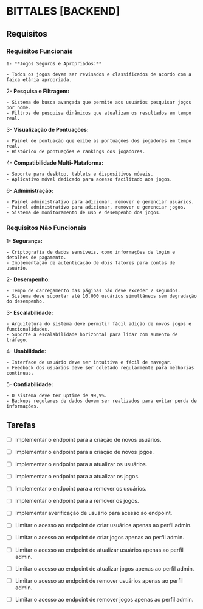# BITTALES [BACKEND]

## Requisitos

### Requisitos Funcionais

    1- **Jogos Seguros e Apropriados:**
 
    - Todos os jogos devem ser revisados e classificados de acordo com a faixa etária apropriada.
 
2- **Pesquisa e Filtragem:**
 
    - Sistema de busca avançada que permite aos usuários pesquisar jogos por nome.
    - Filtros de pesquisa dinâmicos que atualizam os resultados em tempo real.
 
3- **Visualização de Pontuações:**
 
    - Painel de pontuação que exibe as pontuações dos jogadores em tempo real.
    - Histórico de pontuações e rankings dos jogadores.
 
 
4- **Compatibilidade Multi-Plataforma:**
 
    - Suporte para desktop, tablets e dispositivos móveis.
    - Aplicativo móvel dedicado para acesso facilitado aos jogos.
 
6- **Administração:**
    
    - Painel administrativo para adicionar, remover e gerenciar usuários.
    - Painel administrativo para adicionar, remover e gerenciar jogos.
    - Sistema de monitoramento de uso e desempenho dos jogos.


### Requisitos Não Funcionais

1- **Segurança:**
 
    - Criptografia de dados sensíveis, como informações de login e detalhes de pagamento.
    - Implementação de autenticação de dois fatores para contas de usuário.
 
2- **Desempenho:**
 
    - Tempo de carregamento das páginas não deve exceder 2 segundos.
    - Sistema deve suportar até 10.000 usuários simultâneos sem degradação do desempenho.
 
3- **Escalabilidade:**
 
    - Arquitetura do sistema deve permitir fácil adição de novos jogos e funcionalidades.
    - Suporte a escalabilidade horizontal para lidar com aumento de tráfego.
 
4- **Usabilidade:**
 
    - Interface de usuário deve ser intuitiva e fácil de navegar.
    - Feedback dos usuários deve ser coletado regularmente para melhorias contínuas.
 
5- **Confiabilidade:**
 
    - O sistema deve ter uptime de 99,9%.
    - Backups regulares de dados devem ser realizados para evitar perda de informações.


## Tarefas

- [ ] Implementar o endpoint para a criação de novos usuários.
- [ ] Implementar o endpoint para a criação de novos jogos.
- [ ] Implementar o endpoint para a atualizar os usuários.
- [ ] Implementar o endpoint para a atualizar os jogos.
- [ ] Implementar o endpoint para a remover os usuários.
- [ ] Implementar o endpoint para a remover os jogos.

- [ ] Implementar averificação de usuário para acesso ao endpoint.

- [ ] Limitar o acesso ao endpoint de criar usuários apenas ao perfil admin.
- [ ] Limitar o acesso ao endpoint de criar jogos apenas ao perfil admin.
- [ ] Limitar o acesso ao endpoint de atualizar usuários apenas ao perfil admin.
- [ ] Limitar o acesso ao endpoint de atualizar jogos apenas ao perfil admin.
- [ ] Limitar o acesso ao endpoint de remover usuários apenas ao perfil admin.
- [ ] Limitar o acesso ao endpoint de remover jogos apenas ao perfil admin.